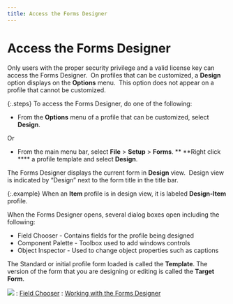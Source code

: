 ```yaml
---
title: Access the Forms Designer
---
```


# Access the Forms Designer


Only users with the proper security privilege and a valid license key  can access the Forms Designer.  On  profiles that can be customized, a **Design**  option displays on the **Options**  menu.  This  option does not appear on a profile that cannot be customized.


{:.steps}
To access the Forms Designer, do one of the  following:

- From the **Options** menu of a profile that can be  customized, select **Design**.



Or

- From the main  menu bar, select **File** > **Setup** > **Forms**. **&nbsp;**Right  click **** a profile template  and select **Design**.



The Forms Designer displays the current form in  **Design** view.  Design  view is indicated by “Design” next to the form title in the title bar.


{:.example}
When an **Item**  profile is in design view, it is labeled **Design-Item** profile.


When the Forms Designer opens, several dialog boxes  open including the following:

- Field Chooser  - Contains fields for the profile being designed
- Component Palette  - Toolbox used to add windows controls
- Object Inspector  - Used to change object properties such as captions



The Standard or initial profile form loaded is called  the **Template**. The version of the  form that you are designing or editing is called the **Target 
 Form**.


![]({{site.fd_baseurl}}/img/see_also.gif)
: [Field Chooser]({{site.fd_baseurl}}/forms-designer/field_chooser_fd.html)
: [Working  with the Forms Designer]({{site.fd_baseurl}}/forms-designer/working_with_the_forms_designer.html)
